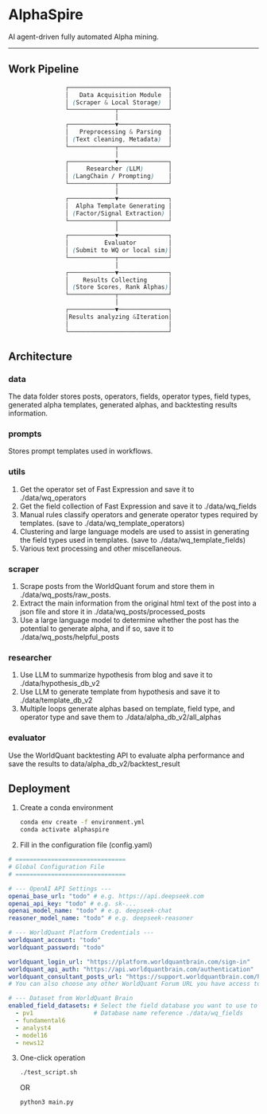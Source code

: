 # AlphaSpire

AI agent-driven fully automated Alpha mining.

-----

## Work Pipeline

```scss
                ┌────────────────────────────┐
                │   Data Acquisition Module  │
                │ (Scraper & Local Storage)  │
                └─────────────┬──────────────┘
                              │
                ┌─────────────▼──────────────┐
                │   Preprocessing & Parsing  │
                │ (Text cleaning, Metadata)  │
                └─────────────┬──────────────┘
                              │
                ┌─────────────▼──────────────┐
                │     Researcher (LLM)       │
                │ (LangChain / Prompting)    │
                └─────────────┬──────────────┘
                              │
                ┌─────────────▼──────────────┐
                │  Alpha Template Generating │
                │ (Factor/Signal Extraction) │
                └─────────────┬──────────────┘
                              │
                ┌─────────────▼──────────────┐
                │          Evaluator         │
                │ (Submit to WQ or local sim)│
                └─────────────┬──────────────┘
                              │
                ┌─────────────▼──────────────┐
                │    Results Collecting      │
                │ (Store Scores, Rank Alphas)│
                └─────────────┬──────────────┘
                              │
                ┌─────────────▼──────────────┐
                │Results analyzing &Iteration│
                │                            │
                └────────────────────────────┘
```

## Architecture
### data
The data folder stores posts, operators, fields, operator types, field types, generated alpha templates, generated alphas, and backtesting results information.

### prompts
Stores prompt templates used in workflows.

### utils
1. Get the operator set of Fast Expression and save it to ./data/wq_operators
2. Get the field collection of Fast Expression and save it to ./data/wq_fields
3. Manual rules classify operators and generate operator types required by templates. (save to ./data/wq_template_operators)
4. Clustering and large language models are used to assist in generating the field types used in templates. (save to ./data/wq_template_fields)
5. Various text processing and other miscellaneous.

### scraper
1. Scrape posts from the WorldQuant forum and store them in ./data/wq_posts/raw_posts.
2. Extract the main information from the original html text of the post into a json file and store it in ./data/wq_posts/processed_posts
3. Use a large language model to determine whether the post has the potential to generate alpha, and if so, save it to ./data/wq_posts/helpful_posts

### researcher
1. Use LLM to summarize hypothesis from blog and save it to ./data/hypothesis_db_v2
2. Use LLM to generate template from hypothesis and save it to ./data/template_db_v2
3. Multiple loops generate alphas based on template, field type, and operator type and save them to ./data/alpha_db_v2/all_alphas

### evaluator
Use the WorldQuant backtesting API to evaluate alpha performance and save the results to data/alpha_db_v2/backtest_result


## Deployment

1. Create a conda environment
    ```bash
    conda env create -f environment.yml
    conda activate alphaspire
    ```
2. Fill in the configuration file (config.yaml)
```yaml
# ===============================
# Global Configuration File
# ===============================

# --- OpenAI API Settings ---
openai_base_url: "todo" # e.g. https://api.deepseek.com
openai_api_key: "todo" # e.g. sk-...
openai_model_name: "todo" # e.g. deepseek-chat
reasoner_model_name: "todo" # e.g. deepseek-reasoner

# --- WorldQuant Platform Credentials ---
worldquant_account: "todo"
worldquant_password: "todo"

worldquant_login_url: "https://platform.worldquantbrain.com/sign-in"
worldquant_api_auth: "https://api.worldquantbrain.com/authentication"
worldquant_consultant_posts_url: "https://support.worldquantbrain.com/hc/en-us/community/topics/18910956638743-顾问专属中文论坛"
# You can also choose any other WorldQuant Forum URL you have access to.

# --- Dataset from WorldQuant Brain
enabled_field_datasets: # Select the field database you want to use to build alphas.
  - pv1                 # Database name reference ./data/wq_fields
  - fundamental6
  - analyst4
  - model16
  - news12   
```

3. One-click operation
    ```bash
    ./test_script.sh
    ```
    OR
    ```bash
    python3 main.py
    ```